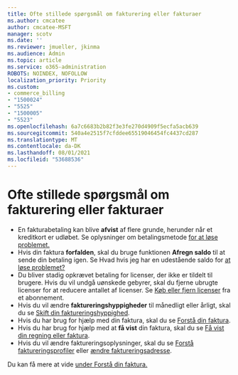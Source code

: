 ```yaml
---
title: Ofte stillede spørgsmål om fakturering eller fakturaer
ms.author: cmcatee
author: cmcatee-MSFT
manager: scotv
ms.date: ''
ms.reviewer: jmueller, jkinma
ms.audience: Admin
ms.topic: article
ms.service: o365-administration
ROBOTS: NOINDEX, NOFOLLOW
localization_priority: Priority
ms.custom:
- commerce_billing
- "1500024"
- "5525"
- "1500005"
- "5523"
ms.openlocfilehash: 6a7c6683b2b82f3e3fe270d4909f5ecfa5acb639
ms.sourcegitcommit: 540a4e2515f7cfddee65519046454fc4437cd287
ms.translationtype: MT
ms.contentlocale: da-DK
ms.lasthandoff: 08/01/2021
ms.locfileid: "53688536"
---
```

# <a name="billing-or-invoice-faq"></a>Ofte stillede spørgsmål om fakturering eller fakturaer

- En fakturabetaling kan blive **afvist** af flere grunde, herunder når et kreditkort er udløbet. Se oplysninger om betalingsmetode [for at løse problemet.](/microsoft-365/commerce/billing-and-payments/manage-payment-methods#update-payment-method-details)
- Hvis din faktura **forfalden**, skal du bruge funktionen **Afregn saldo** til at sende din betaling igen. Se Hvad hvis jeg har en udestående saldo for [at løse problemet?](/microsoft-365/commerce/billing-and-payments/pay-for-your-subscription#what-if-i-have-an-outstanding-balance)
- Du bliver stadig opkrævet betaling for licenser, der ikke er tildelt til brugere. Hvis du vil undgå uønskede gebyrer, skal du fjerne ubrugte licenser for at reducere antallet af licenser. Se [Køb eller fjern licenser](/microsoft-365/commerce/licenses/buy-licenses) fra et abonnement.
- Hvis du vil ændre **faktureringshyppigheder** til månedligt eller årligt, skal du se [Skift din faktureringshyppighed](/microsoft-365/commerce/billing-and-payments/change-payment-frequency).
- Hvis du har brug for hjælp med din faktura, skal du se [Forstå din faktura](/microsoft-365/commerce/billing-and-payments/understand-your-invoice2).
- Hvis du har brug for hjælp med at **få vist** din faktura, skal du se [Få vist din regning eller faktura](/microsoft-365/commerce/billing-and-payments/view-your-bill-or-invoice).
- Hvis du vil ændre faktureringsoplysninger, skal du se [Forstå faktureringsprofiler](/microsoft-365/commerce/billing-and-payments/manage-billing-profiles) eller [ændre faktureringsadresse](/microsoft-365/commerce/billing-and-payments/change-your-billing-addresses).

Du kan få mere at vide [under Forstå din faktura.](/microsoft-365/commerce/billing-and-payments/understand-your-invoice2)